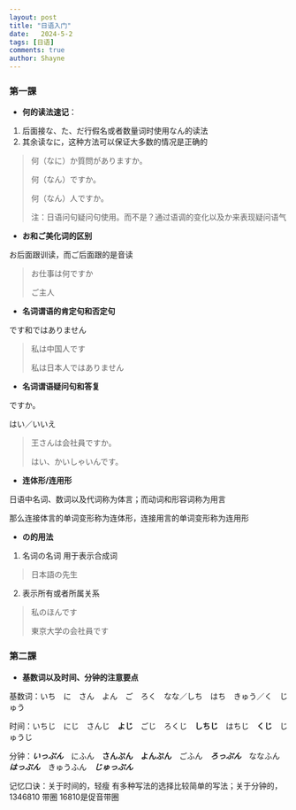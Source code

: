 ```yaml
---
layout: post
title: "日语入门"
date:   2024-5-2
tags: [日语]
comments: true
author: Shayne
---
```

### 第一課

* **何的读法速记**：

1. 后面接な、た、だ行假名或者数量词时使用なん的读法
2. 其余读なに，这种方法可以保证大多数的情况是正确的

> 何（なに）か質問がありますか。
>
> 何（なん）ですか。
>
> 何（なん）人ですか。
>
> 注：日语问句疑问句使用。而不是？通过语调的变化以及か来表现疑问语气

* **お和ご美化词的区别**

お后面跟训读，而ご后面跟的是音读

> お仕事は何ですか
>
> ご主人

* **名词谓语的肯定句和否定句**

です和ではありません

> 私は中国人です
>
> 私は日本人ではありません

* **名词谓语疑问句和答复**

ですか。

はい／いいえ

> 王さんは会社員ですか。
>
> はい、かいしゃいんです。

* **连体形/连用形**

日语中名词、数词以及代词称为体言；而动词和形容词称为用言

那么连接体言的单词变形称为连体形，连接用言的单词变形称为连用形

* **の的用法**

1. 名词の名词 用于表示合成词

> 日本語の先生

2. 表示所有或者所属关系

> 私のほんです
>
> 東京大学の会社員です

### 第二課

* **基数词以及时间、分钟的注意要点**

基数词：いち　に　さん　よん　ご　ろく　なな／しち　はち　きゅう／く　じゅう

时间：いちじ　にじ　さんじ　**よじ**　ごじ　ろくじ　**しちじ**　はちじ　**くじ**　じゅうじ

分钟：***いっぷん***　にふん　**さんぷん**　**よんぷん**　ごふん　***ろっぷん***　ななふん　***はっぷん***　きゅうふん　***じゅっぷん***

记忆口诀：关于时间的，轻瘦 有多种写法的选择比较简单的写法；关于分钟的，1346810 带圈 16810是促音带圈
